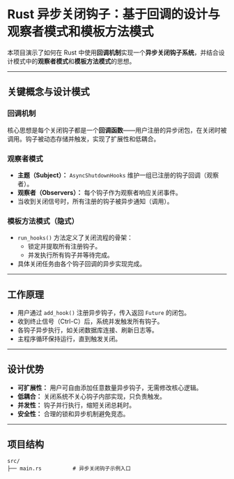 # Rust 异步关闭钩子：基于回调的设计与观察者模式和模板方法模式

本项目演示了如何在 Rust 中使用**回调机制**实现一个**异步关闭钩子系统**，并结合设计模式中的**观察者模式**和**模板方法模式**的思想。

---

## 关键概念与设计模式

### 回调机制

核心思想是每个关闭钩子都是一个**回调函数**——用户注册的异步闭包，在关闭时被调用。钩子被动态存储并触发，实现了扩展性和低耦合。

### 观察者模式

- **主题（Subject）：** `AsyncShutdownHooks` 维护一组已注册的钩子回调（观察者）。
- **观察者（Observers）：** 每个钩子作为观察者响应关闭事件。
- 当收到关闭信号时，所有注册的钩子被异步通知（调用）。

### 模板方法模式（隐式）

- `run_hooks()` 方法定义了关闭流程的骨架：
  - 锁定并提取所有注册钩子。
  - 并发执行所有钩子并等待完成。
- 具体关闭任务由各个钩子回调的异步实现完成。

---

## 工作原理

- 用户通过 `add_hook()` 注册异步钩子，传入返回 `Future` 的闭包。
- 收到终止信号（Ctrl-C）后，系统并发触发所有钩子。
- 各钩子异步执行，如关闭数据库连接、刷新日志等。
- 主程序循环保持运行，直到触发关闭。

---

## 设计优势

- **可扩展性：** 用户可自由添加任意数量异步钩子，无需修改核心逻辑。
- **低耦合：** 关闭系统不关心钩子内部实现，只负责触发。
- **并发性：** 钩子并行执行，缩短关闭总耗时。
- **安全性：** 合理的锁和异步机制避免竞态。

---

## 项目结构

```text
src/
├── main.rs          # 异步关闭钩子示例入口
